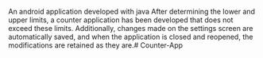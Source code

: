 An android application developed with java
After determining the lower and upper limits, a counter application has been developed that does not exceed these limits. 
Additionally, changes made on the settings screen are automatically saved, and when the application is closed and reopened, the modifications are retained as they are.# Counter-App
